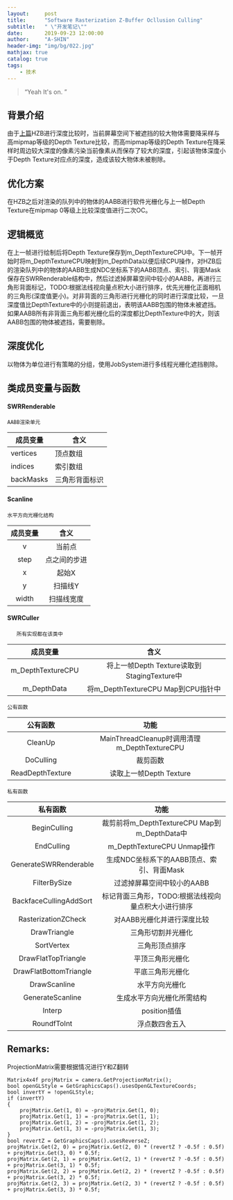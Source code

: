 ```yaml
---
layout:     post
title:      "Software Rasterization Z-Buffer Ocllusion Culling"
subtitle:   " \"开发笔记\""
date:       2019-09-23 12:00:00
author:     "A-SHIN"
header-img: "img/bg/022.jpg"
mathjax: true
catalog: true
tags:
    - 技术
---
```


> “Yeah It's on. ”

## 背景介绍  
由于[上篇](https://huangx916.github.io/2019/09/16/hzb/)HZB进行深度比较时，当前屏幕空间下被遮挡的较大物体需要降采样与高mipmap等级的Depth Texture比较，而高mipmap等级的Depth Texture在降采样时周边较大深度的像素污染当前像素从而保存了较大的深度，引起该物体深度小于Depth Texture对应点的深度，造成该较大物体未被剔除。

## 优化方案
在HZB之后对渲染的队列中的物体的AABB进行软件光栅化与上一帧Depth Texture在mipmap 0等级上比较深度值进行二次OC。

## 逻辑概览
在上一帧进行绘制后将Depth Texture保存到m_DepthTextureCPU中。下一帧开始时将m_DepthTextureCPU映射到m_DepthData以便后续CPU操作，对HZB后的渲染队列中的物体的AABB生成NDC坐标系下的AABB顶点、索引、背面Mask保存在SWRRenderable结构中，然后过滤掉屏幕空间中较小的AABB，再进行三角形背面标记，TODO:根据法线视向量点积大小进行排序，优先光栅化正面相机的三角形(深度值更小)。对非背面的三角形进行光栅化的同时进行深度比较，一旦深度值比DepthTexture中的小则提前退出，表明该AABB包围的物体未被遮挡。如果AABB所有非背面三角形都光栅化后的深度都比DepthTexture中的大，则该AABB包围的物体被遮挡，需要剔除。

## 深度优化
以物体为单位进行有策略的分组，使用JobSystem进行多线程光栅化遮挡剔除。

## 类成员变量与函数
#### SWRRenderable
    AABB渲染单元
| 成员变量 | 含义 |
| ---- | ---- |
| vertices | 顶点数组 |  
| indices | 索引数组 |  
| backMasks | 三角形背面标识 |  

#### Scanline
    水平方向光栅化结构
成员变量 | 含义  
:-: | :-:
v | 当前点
step | 点之间的步进
x | 起始X
y | 扫描线Y
width | 扫描线宽度

#### SWRCuller
       所有实现都在该类中
成员变量 | 含义  
:-: | :-:
m_DepthTextureCPU | 将上一帧Depth Texture读取到StagingTexture中
m_DepthData	| 将m_DepthTextureCPU Map到CPU指针中

    公有函数
公有函数 | 功能  
:-: | :-:
CleanUp	| MainThreadCleanup时调用清理m_DepthTextureCPU
DoCulling |	裁剪函数
ReadDepthTexture |	读取上一帧Depth Texture

    私有函数
私有函数 | 功能  
:-: | :-:
BeginCulling | 裁剪前将m_DepthTextureCPU Map到m_DepthData中
EndCulling | m_DepthTextureCPU Unmap操作
GenerateSWRRenderable | 生成NDC坐标系下的AABB顶点、索引、背面Mask
FilterBySize | 过滤掉屏幕空间中较小的AABB
BackfaceCullingAddSort | 标记背面三角形，TODO:根据法线视向量点积大小进行排序
RasterizationZCheck |	对AABB光栅化并进行深度比较
DrawTriangle | 三角形切割并光栅化
SortVertex | 三角形顶点排序
DrawFlatTopTriangle | 平顶三角形光栅化
DrawFlatBottomTriangle | 平底三角形光栅化
DrawScanline | 水平方向光栅化
GenerateScanline | 生成水平方向光栅化所需结构
Interp | position插值
RoundfToInt | 浮点数四舍五入

## Remarks:
ProjectionMatrix需要根据情况进行Y和Z翻转
```
Matrix4x4f projMatrix = camera.GetProjectionMatrix();
bool openGLStyle = GetGraphicsCaps().usesOpenGLTextureCoords;
bool invertY = !openGLStyle;
if (invertY)
{
	projMatrix.Get(1, 0) = -projMatrix.Get(1, 0);
	projMatrix.Get(1, 1) = -projMatrix.Get(1, 1);
	projMatrix.Get(1, 2) = -projMatrix.Get(1, 2);
	projMatrix.Get(1, 3) = -projMatrix.Get(1, 3);
}
bool revertZ = GetGraphicsCaps().usesReverseZ;
projMatrix.Get(2, 0) = projMatrix.Get(2, 0) * (revertZ ? -0.5f : 0.5f) + projMatrix.Get(3, 0) * 0.5f;
projMatrix.Get(2, 1) = projMatrix.Get(2, 1) * (revertZ ? -0.5f : 0.5f) + projMatrix.Get(3, 1) * 0.5f;
projMatrix.Get(2, 2) = projMatrix.Get(2, 2) * (revertZ ? -0.5f : 0.5f) + projMatrix.Get(3, 2) * 0.5f;
projMatrix.Get(2, 3) = projMatrix.Get(2, 3) * (revertZ ? -0.5f : 0.5f) + projMatrix.Get(3, 3) * 0.5f;
```